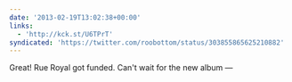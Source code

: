 ```yaml
---
date: '2013-02-19T13:02:38+00:00'
links:
  - 'http://kck.st/U6TPrT'
syndicated: 'https://twitter.com/roobottom/status/303855865625210882'
---
```

Great! Rue Royal got funded. Can't wait for the new album — 
